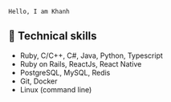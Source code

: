 ```
Hello, I am Khanh
```

## 📑 Technical skills
- Ruby, C/C++, C#, Java, Python, Typescript
- Ruby on Rails, ReactJs, React Native
- PostgreSQL, MySQL, Redis
- Git, Docker
- Linux (command line)
